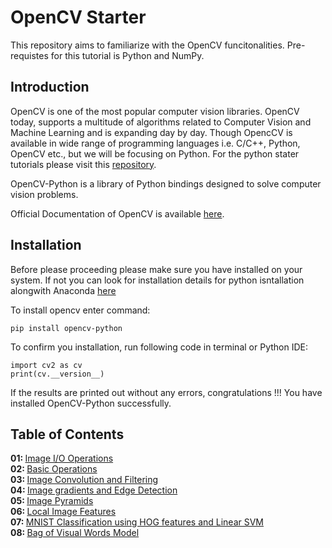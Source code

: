 # OpenCV Starter

This repository aims to familiarize with the OpenCV funcitonalities. Pre-requistes for this tutorial is Python and NumPy.

## Introduction

OpenCV is one of the most popular computer vision libraries. OpenCV today, supports a multitude of algorithms related to Computer Vision and Machine Learning and is expanding day by day. Though OpencCV is available in wide range of programming languages i.e. C/C++, Python, OpenCV etc., but we will be focusing on Python. For the python stater tutorials please visit this [repository](https://github.com/visionatseecs/python-starter).

OpenCV-Python is a library of Python bindings designed to solve computer vision problems.

Official Documentation of OpenCV is available [here](https://docs.opencv.org/).

## Installation

Before please proceeding please make sure you have installed on your system. If not you can look for installation details for python isntallation alongwith Anaconda [here](https://github.com/visionatseecs/python-starter/blob/main/01%20-%20Introduction%20and%20Installation/installation.ipynb)

To install opencv enter command:
```
pip install opencv-python
```

To confirm you installation, run following code in terminal or Python IDE:

```
import cv2 as cv
print(cv.__version__)
```

If the results are printed out without any errors, congratulations !!! You have installed OpenCV-Python successfully.

## Table of Contents
<b>01: </b> [Image I/O Operations](././01.ipynb) <br>
<b>02: </b> [Basic Operations](././02.ipynb)<br>
<b>03: </b> [Image Convolution and Filtering](././03.ipynb) <br>
<b>04: </b> [Image gradients and Edge Detection](././04.ipynb) <br>
<b>05: </b> [Image Pyramids](././05.ipynb) <br>
<b>06: </b> [Local Image Features](././06.ipynb) <br>
<b>07: </b> [MNIST Classification using HOG features and Linear SVM](././07.ipynb) <br>
<b>08: </b> [Bag of Visual Words Model](././08.ipynb) <br>